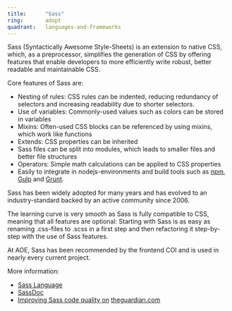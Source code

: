 ```yaml
---
title:      "Sass"
ring:       adopt
quadrant:   languages-and-frameworks
---
```


Sass (Syntactically Awesome Style-Sheets) is an extension to native CSS, which, as a preprocessor, simplifies the generation of CSS by offering features that enable developers to more efficiently write robust, better readable and maintainable CSS.

Core features of Sass are:

*   Nesting of rules: CSS rules can be indented, reducing redundancy of selectors and increasing readability due to shorter selectors.
*   Use of variables: Commonly-used values such as colors can be stored in variables
*   Mixins: Often-used CSS blocks can be referenced by using mixins, which work like functions
*   Extends: CSS properties can be inherited
*   Sass files can be split into modules, which leads to smaller files and better file structures
*   Operators: Simple math calculations can be applied to CSS properties
*   Easily to integrate in nodejs-environments and build tools such as [npm](/tools/npm/), [Gulp](/tools/gulp/) and [Grunt](/tools/grunt/).

Sass has been widely adopted for many years and has evolved to an industry-standard backed by an active community since 2006.

The learning curve is very smooth as Sass is fully compatible to CSS, meaning that all features are optional:
Starting with Sass is as easy as renaming .css-files to .scss in a first step and then refactoring it step-by-step with the use of Sass features.

At AOE, Sass has been recommended by the frontend COI and is used in nearly every current project.

More information:

*   [Sass Language](http://sass-lang.com/)
*   [SassDoc](http://sassdoc.com/)
*   [Improving Sass code quality on](https://www.theguardian.com/info/developer-blog/2014/may/13/improving-sass-code-quality-on-theguardiancom) [theguardian.com](http://theguardian.com)